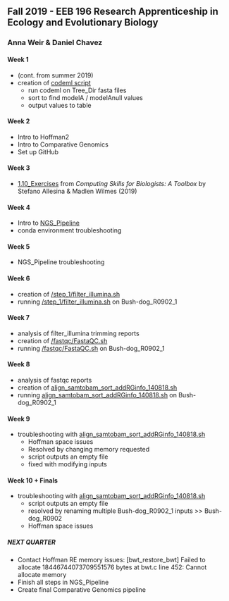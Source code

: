 ## Fall 2019 - EEB 196 Research Apprenticeship in Ecology and Evolutionary Biology
### Anna Weir & Daniel Chavez

#### Week 1 
- (cont. from summer 2019)   
- creation of [codeml script](https://github.com/acw414/EEB_196/blob/master/codeml_gene_script.sh) 
  - run codeml on Tree_Dir fasta files   
  - sort to find modelA / modelAnull values   
  - output values to table   
  
#### Week 2  
- Intro to Hoffman2  
- Intro to Comparative Genomics  
- Set up GitHub  
  
#### Week 3  
- [1.10_Exercises](https://github.com/acw414/EEB_196/tree/master/1.10_Exercises) from  *Computing Skills for Biologists: A Toolbox* by Stefano Allesina & Madlen Wilmes (2019)   

#### Week 4  
- Intro to [NGS_Pipeline](https://github.com/dechavezv/NGS_pipeline)   
- conda environment troubleshooting  
  
#### Week 5  
- NGS_Pipeline troubleshooting  
  
#### Week 6  
- creation of [/step_1/filter_illumina.sh](https://github.com/acw414/EEB_196/tree/master/step_1) 
- running [/step_1/filter_illumina.sh](https://github.com/acw414/EEB_196/tree/master/step_1) on Bush-dog_R0902_1  
  
#### Week 7  
- analysis of filter_illumina trimming reports  
- creation of [/fastqc/FastaQC.sh](https://github.com/acw414/EEB_196/tree/master/fastqc) 
- running [/fastqc/FastaQC.sh](https://github.com/acw414/EEB_196/tree/master/fastqc) on Bush-dog_R0902_1  
  
#### Week 8  
- analysis of fastqc reports  
- creation of [align_samtobam_sort_addRGinfo_140818.sh](https://github.com/acw414/EEB_196/blob/master/align_samtobam_sort_addRGinfo_140818.sh) 
- running [align_samtobam_sort_addRGinfo_140818.sh](https://github.com/acw414/EEB_196/blob/master/align_samtobam_sort_addRGinfo_140818.sh) on Bush-dog_R0902_1 
  
#### Week 9  
- troubleshooting with [align_samtobam_sort_addRGinfo_140818.sh](https://github.com/acw414/EEB_196/blob/master/align_samtobam_sort_addRGinfo_140818.sh)  
  - Hoffman space issues
  - Resolved by changing memory requested
  - script outputs an empty file  
  - fixed with modifying inputs 

#### Week 10 + Finals
- troubleshooting with [align_samtobam_sort_addRGinfo_140818.sh](https://github.com/acw414/EEB_196/blob/master/align_samtobam_sort_addRGinfo_140818.sh)  
  - script outputs an empty file
  - resolved by renaming multiple Bush-dog_R0902_1 inputs >> Bush-dog_R0902
  - Hoffman space issues 
 
##### NEXT QUARTER
- Contact Hoffman RE memory issues: [bwt_restore_bwt] Failed to allocate 18446744073709551576 bytes at bwt.c line 452: Cannot allocate memory
- Finish all steps in NGS_Pipeline
- Create final Comparative Genomics pipeline
